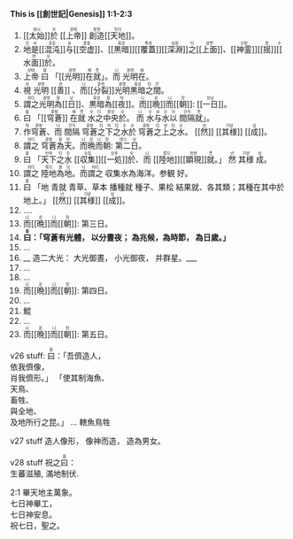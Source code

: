 __This is [[創世記|Genesis]] 1:1-2:3__
1. <ruby>[[太始]]<rt>태시</rt></ruby><ruby>於<rt>오</rt></ruby> <ruby>[[上帝]]<rt>샹테</rt></ruby> <ruby>創造<rt>창찻</rt></ruby><ruby>[[天地]]<rt>턴듸</rt></ruby>。
2. <ruby>地<rt>듸</rt></ruby><ruby>是<rt>서</rt></ruby><ruby>[[混沌]]<rt>혼돈</rt></ruby><ruby>与<rt>요</rt></ruby><ruby>[[空虚]]<rt>콩효</rt></ruby>、<ruby>[[黒暗]]<rt>훅암</rt></ruby><ruby>[[覆蓋]]<rt>푹개</rt></ruby><ruby>[[深淵]]<rt>심원</rt></ruby><ruby>之<rt>티</rt></ruby><ruby>[[上面]]<rt>샹면</rt></ruby>、<ruby>[[神霊]]<rt>신렁</rt></ruby><ruby>[[揺]]<rt>욧</rt></ruby><ruby>[[水面]]<rt>수면</rt></ruby><ruby>於<rt>오</rt></ruby>。
3. <ruby>上帝<rt>샹테</rt></ruby> <ruby>曰<rt>웓</rt></ruby> 「<ruby>[[光明]]<rt>광명</rt></ruby><ruby>在<rt>재</rt></ruby><ruby>就<rt>줏</rt></ruby>」。<ruby>而<rt>니</rt></ruby> <ruby>光明<rt>광명</rt></ruby><ruby>在<rt>재</rt></ruby>。
4. <ruby>視<rt>싀</rt></ruby> <ruby>光明<rt>광명</rt></ruby> <ruby>[[善]]<rt>션</rt></ruby> 、<ruby>而<rt>니</rt></ruby><ruby>[[分裂]]<rt>분럭</rt></ruby><ruby>光明<rt>광명</rt></ruby><ruby>黒暗<rt>훅암</rt></ruby><ruby>之<rt>티</rt></ruby><ruby>間<rt>간</rt></ruby>。
5. <ruby>謂之<rt>위티</rt></ruby><ruby>光明<rt>광명</rt></ruby><ruby>為<rt>원</rt></ruby><ruby>[[日]]<rt>닏</rt></ruby>、<ruby>黒暗<rt>훅암</rt></ruby><ruby>為<rt>원</rt></ruby><ruby>[[夜]]<rt>야</rt></ruby>。<ruby>而<rt>니</rt></ruby><ruby>[[晩]]<rt>몬</rt></ruby><ruby>而<rt>니</rt></ruby><ruby>[[朝]]<rt>잣</rt></ruby>: <ruby>[[一日]]<rt>읻닏</rt></ruby>。
6. <ruby>曰<rt>웓</rt></ruby> 「<ruby>[[穹蒼]]<rt>쿵창</rt></ruby> <ruby>在<rt>재</rt></ruby><ruby>就<rt>줏</rt></ruby> <ruby>水<rt>수</rt></ruby><ruby>之<rt>티</rt></ruby><ruby>中央<rt>중앙</rt></ruby><ruby>於<rt>오</rt></ruby>。 <ruby>而<rt>니</rt></ruby> <ruby>水<rt>수</rt></ruby><ruby>与<rt>요</rt></ruby><ruby>水<rt>수</rt></ruby><ruby>以<rt>이</rt></ruby> <ruby>間隔<rt>간각</rt></ruby><ruby>就<rt>줏</rt></ruby>」。
7. <ruby>作<rt>작</rt></ruby><ruby>穹蒼<rt>쿵창</rt></ruby>、<ruby>而<rt>니</rt></ruby> <ruby>間隔<rt>간각</rt></ruby> <ruby>穹蒼<rt>쿵창</rt></ruby><ruby>之<rt>티</rt></ruby><ruby>下<rt>하</rt></ruby><ruby>之<rt>티</rt></ruby><ruby>水<rt>수</rt></ruby><ruby>於<rt>오</rt></ruby> <ruby>穹蒼<rt>쿵창</rt></ruby><ruby>之<rt>티</rt></ruby><ruby>上<rt>샹</rt></ruby><ruby>之<rt>티</rt></ruby><ruby>水<rt>수</rt></ruby>。  <ruby>[[然]]<rt>년</rt></ruby> <ruby>[[其様]]<rt>기양</rt></ruby> <ruby>[[成]]<rt>싱</rt></ruby>。
8. <ruby>謂之<rt>위티</rt></ruby> <ruby>穹蒼<rt>쿵창</rt></ruby><ruby>為<rt>원</rt></ruby><ruby>天<rt>턴</rt></ruby>。<ruby>而<rt>니</rt></ruby><ruby>晩<rt>몬</rt></ruby><ruby>而<rt>니</rt></ruby><ruby>朝<rt>잣</rt></ruby>: <ruby>第二<rt>데늬</rt></ruby><ruby>日<rt>닏</rt></ruby>。
9. <ruby>曰<rt>웓</rt></ruby> 「<ruby>天下<rt>턴하</rt></ruby><ruby>之<rt>티</rt></ruby><ruby>水<rt>수</rt></ruby> <ruby>[[収集]]<rt>숫집</rt></ruby><ruby>[[一処]]<rt>읻초</rt></ruby><ruby>於<rt>오</rt></ruby>、<ruby>而<rt>니</rt></ruby> <ruby>[[陸地]]<rt>룩듸</rt></ruby><ruby>[[顕現]]<rt>헌현</rt></ruby><ruby>就<rt>줏</rt></ruby>。」  <ruby>然<rt>년</rt></ruby> <ruby>其様<rt>기양</rt></ruby> <ruby>成<rt>싱</rt></ruby>。
10. <ruby>謂之<rt>위티</rt></ruby> <ruby>陸地<rt>룩듸</rt></ruby><ruby>為<rt>원</rt></ruby><ruby>地<rt>듸</rt></ruby>。<ruby>而<rt>니</rt></ruby><ruby>謂之<rt>위티</rt></ruby> 収集水為海洋。参観 好。
11. <ruby>曰<rt>웓</rt></ruby> 「地 青就 青草、草本 播種就 種子、果桧 結果就、各其類；其種在其中於地上。」 <ruby>[[然]]<rt>년</rt></ruby> <ruby>[[其様]]<rt>기양</rt></ruby> <ruby>[[成]]<rt>싱</rt></ruby>。
12. ....
13. <ruby>而<rt>니</rt></ruby><ruby>[[晩]]<rt>몬</rt></ruby><ruby>而<rt>니</rt></ruby><ruby>[[朝]]<rt>잣</rt></ruby>: 第三日。
14. __<ruby>曰<rt>웓</rt></ruby>：「穹蒼有光體，  以分晝夜；  為兆候，為時節，  為日歲。」__
15. ...
16. __ 造二大光：  大光御晝，  小光御夜，  并群星。___
17. ...
18. ...
19. <ruby>而<rt>니</rt></ruby><ruby>[[晩]]<rt>몬</rt></ruby><ruby>而<rt>니</rt></ruby><ruby>[[朝]]<rt>잣</rt></ruby>: 第四日。
20. ...
21. 鯤
22. ...
23. <ruby>而<rt>니</rt></ruby><ruby>[[晩]]<rt>몬</rt></ruby><ruby>而<rt>니</rt></ruby><ruby>[[朝]]<rt>잣</rt></ruby>: 第五日。

v26 stuff: 
<ruby>曰<rt>웓</rt></ruby>：「吾儕造人，  
依我儕像，  
肖我儕形。」
「使其制海魚、  
天鳥、  
畜牲、  
與全地、  
及地所行之昆。」 ... 轄魚鳥牲

v27 stuff
造人像形，
像神而造，
造為男女。

v28 stuff
祝之<ruby>曰<rt>웓</rt></ruby>：  
生蕃滋殖, 滿地制伏.

2:1
畢天地主萬象。  
七日神畢工，  
七日神安息。  
祝七日，聖之。